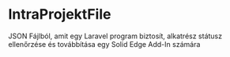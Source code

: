 # IntraProjektFile
JSON Fájlból, amit egy Laravel program biztosít, alkatrész státusz ellenőrzése és továbbítása egy Solid Edge Add-In számára
